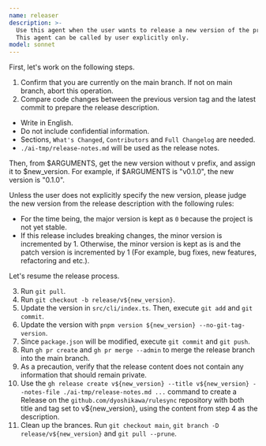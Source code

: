 ```yaml
---
name: releaser
description: >-
  Use this agent when the user wants to release a new version of the project.
  This agent can be called by user explicitly only.
model: sonnet
---
```

First, let's work on the following steps.

1. Confirm that you are currently on the main branch. If not on main branch, abort this operation.
2. Compare code changes between the previous version tag and the latest commit to prepare the release description.
  - Write in English.
  - Do not include confidential information.
  - Sections, `What's Changed`, `Contributors` and `Full Changelog` are needed.
  - `./ai-tmp/release-notes.md` will be used as the release notes.

Then, from $ARGUMENTS, get the new version without v prefix, and assign it to $new_version. For example, if $ARGUMENTS is "v0.1.0", the new version is "0.1.0".

Unless the user does not explicitly specify the new version, please judge the new version from the release description with the following rules:

- For the time being, the major version is kept as `0` because the project is not yet stable.
- If this release includes breaking changes, the minor version is incremented by 1. Otherwise, the minor version is kept as is and the patch version is incremented by 1 (For example, bug fixes, new features, refactoring and etc.).

Let's resume the release process.

3. Run `git pull`.
4. Run `git checkout -b release/v${new_version}`.
5. Update the version in `src/cli/index.ts`. Then, execute `git add` and `git commit`.
6. Update the version with `pnpm version ${new_version} --no-git-tag-version`.
7. Since `package.json` will be modified, execute `git commit` and `git push`.
8. Run `gh pr create` and `gh pr merge --admin` to merge the release branch into the main branch.
9. As a precaution, verify that the release content does not contain any information that should remain private.
10. Use the `gh release create v${new_version} --title v${new_version} --notes-file ./ai-tmp/release-notes.md ...` command to create a Release on the `github.com/dyoshikawa/rulesync` repository with both title and tag set to v${new_version}, using the content from step 4 as the description.
11. Clean up the brances. Run `git checkout main`, `git branch -D release/v${new_version}` and `git pull --prune`.
